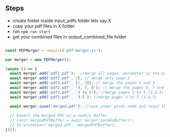 ## Steps

- create folder inside input_pdfs folder lets say X
- copy your pdf files in X folder
- run `npm run start`
- get your combined files in output_combined_file folder


```js

const PDFMerger = require('pdf-merger-js');

var merger = new PDFMerger();

(async () => {
  await merger.add('pdf1.pdf');  //merge all pages. parameter is the path to file and filename.
  await merger.add('pdf2.pdf', 2); // merge only page 2
  await merger.add('pdf2.pdf', [1, 3]); // merge the pages 1 and 3
  await merger.add('pdf2.pdf', '4, 7, 8'); // merge the pages 4, 7 and 8
  await merger.add('pdf3.pdf', '3 to 5'); //merge pages 3 to 5 (3,4,5)
  await merger.add('pdf3.pdf', '3-5'); //merge pages 3 to 5 (3,4,5)

  await merger.save('merged.pdf'); //save under given name and reset the internal document
  
  // Export the merged PDF as a nodejs Buffer
  // const mergedPdfBuffer = await merger.saveAsBuffer();
  // fs.writeSync('merged.pdf', mergedPdfBuffer);
})();

```